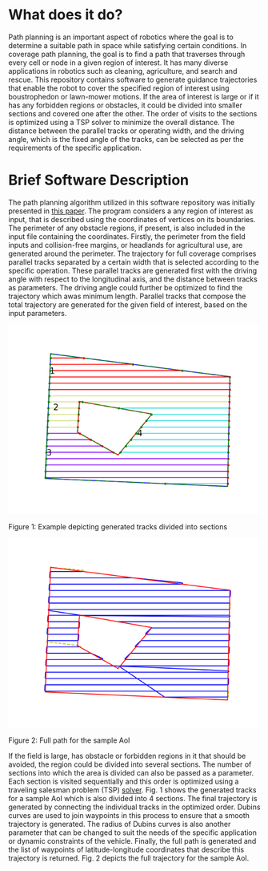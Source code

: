 # What does it do?

Path planning is an important aspect of robotics where the goal is to determine a suitable path in space while satisfying certain conditions. In coverage path planning, the goal is to find a path that traverses through every cell or node in a given region of interest. It has many diverse applications in robotics such as cleaning, agriculture, and search and rescue. This repository contains software to generate guidance trajectories that enable the robot to cover the specified region of interest using boustrophedon or lawn-mower motions. If the area of interest is large or if it has any forbidden regions or obstacles, it could be divided into smaller sections and covered one after the other. The order of visits to the sections is optimized using a TSP solver to minimize the overall distance. The distance between the parallel tracks or operating width, and the driving angle, which is the fixed angle of the tracks, can be selected as per the requirements of the specific application.  

# Brief Software Description

<!-- <img src="images/example_0deg.png" alt="Example depicting generated tracks divided into sections" width="80" height="120"> -->

The path planning algorithm utilized in this software repository was initially presented in [this paper](https://journals.sagepub.com/doi/full/10.5772/56248). The program considers a any region of interest as input, that is described using the coordinates of vertices on its boundaries. The perimeter of any obstacle regions, if present, is also included in the input file containing the coordinates. Firstly, the perimeter from the field inputs and collision-free margins, or headlands for agricultural use, are generated around the perimeter. The trajectory for full coverage comprises parallel tracks separated by a certain width that is selected according to the specific operation. These parallel tracks are generated first with the driving angle with respect to the longitudinal axis, and the distance between tracks as parameters. The driving angle could further be optimized to find the trajectory which awas minimum length. Parallel tracks that compose the total trajectory are generated for the given field of interest, based on the input parameters. 
<!-- <figure markdown="span">
![Figure 1: Example depicting generated tracks divided into sections \label{fig:example1}](images/example_0deg.png){:height="120" width="80"}
  <figcaption>Figure 1: Example depicting generated tracks divided into sections</figcaption>
</figure> -->

![Figure 1: Example depicting generated tracks divided into sections \label{fig:example1}](images/example_0deg.png)

Figure 1: Example depicting generated tracks divided into sections

![Figure 2: Full path for the sample AoI\label{fig:example2}](images/example_0deg_path.png)

Figure 2: Full path for the sample AoI

If the field is large, has obstacle or forbidden regions in it that should be avoided, the region could be divided into several sections. The number of sections into which the area is divided can also be passed as a parameter. Each section is visited sequentially and this order is optimized using a traveling salesman problem (TSP) [solver](https://pypi.org/project/python_tsp/). Fig. 1 shows the generated tracks for a sample AoI which is also divided into 4 sections. The final trajectory is generated by connecting the individual tracks in the optimized order. Dubins curves are used to join waypoints in this process to ensure that a smooth trajectory is generated. The radius of Dubins curves is also another parameter that can be changed to suit the needs of the specific application or dynamic constraints of the vehicle. Finally, the full path is generated and the list of waypoints of latitude-longitude coordinates that describe this trajectory is returned. Fig. 2 depicts the full trajectory for the sample AoI.


